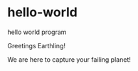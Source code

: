 # hello-world
hello world program

Greetings Earthling!

We are here to capture your failing planet!
